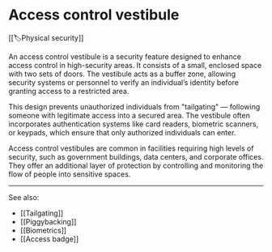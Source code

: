 
# Access control vestibule

[[🏷️Physical security]]

An access control vestibule is a security feature designed to enhance access control in high-security areas. It consists of a small, enclosed space with two sets of doors. The vestibule acts as a buffer zone, allowing security systems or personnel to verify an individual’s identity before granting access to a restricted area.

This design prevents unauthorized individuals from "tailgating" — following someone with legitimate access into a secured area. The vestibule often incorporates authentication systems like card readers, biometric scanners, or keypads, which ensure that only authorized individuals can enter.

Access control vestibules are common in facilities requiring high levels of security, such as government buildings, data centers, and corporate offices. They offer an additional layer of protection by controlling and monitoring the flow of people into sensitive spaces.

---

See also:


- [[Tailgating]]
- [[Piggybacking]]
- [[Biometrics]]
- [[Access badge]]